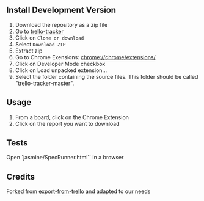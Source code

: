 Install Development Version
---------------------------
1. Download the repository as a zip file
  1. Go to [trello-tracker](https://github.com/alphagov/trello-tracker)
  2. Click on `Clone or download`
  3. Select `Download ZIP`
2. Extract zip
3. Go to Chrome Exensions: [chrome://chrome/extensions/](chrome://chrome/extensions/)
4. Click on Developer Mode checkbox
5. Click on Load unpacked extension...
6. Select the folder containing the source files. This folder should be called "trello-tracker-master".

Usage
-----
1. From a board, click on the Chrome Extension
2. Click on the report you want to download

Tests
-------
Open `jasmine/SpecRunner.html`` in a browser

Credits
-------
Forked from [export-from-trello](https://github.com/llad/export-for-trello) and adapted to our needs

